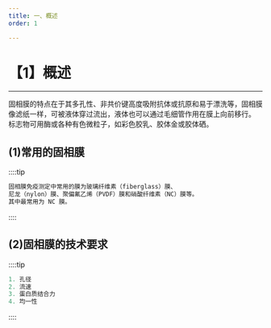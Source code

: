 ```yaml
---
title: 一、概述
order: 1

---
```


# 【1】概述

<kaodian :text="'免疫学检验记忆卡'" />

<!-- ###### 第十二章 固相膜免疫测定

> 临床免疫学检验 -->

<beitiM/>

---

固相膜的特点在于其多孔性、非共价键高度吸附抗体或抗原和易于漂洗等，固相膜像滤纸一样，可被液体穿过流出，液体也可以通过毛细管作用在膜上向前移行。
标志物可用酶或各种有色微粒子，如彩色胶乳、胶体金或胶体硒。

## (1)常用的固相膜

<son :text="'免疫学检验记忆卡'" text126="(1)常用的固相膜" :textOption="[['了解','专业知识'],['了解','专业知识'],['了解','专业知识']]" />

::::tip

```js
固相膜免疫测定中常用的膜为玻璃纤维素（fiberglass）膜、
尼龙（nylon）膜、聚偏氟乙烯（PVDF）膜和硝酸纤维素（NC）膜等。
其中最常用为 NC 膜。
```

::::

## (2)固相膜的技术要求

<son :text="'免疫学检验记忆卡'" text127="(2)固相膜的技术要求" :textOption="[['了解','专业知识'],['了解','专业知识'],['了解','专业知识']]" />

::::tip

```js
1. 孔径
2. 流速
3. 蛋白质结合力
4. 均一性
```

::::
